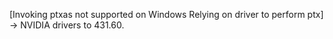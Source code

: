 [Invoking ptxas not supported on Windows Relying on driver to perform ptx] -> NVIDIA drivers to 431.60.
